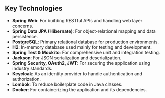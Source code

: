 ## Key Technologies

- **Spring Web**: For building RESTful APIs and handling web layer concerns.
- **Spring Data JPA (Hibernate)**: For object-relational mapping and data persistence.
- **PostgreSQL**: Primary relational database for production environments.
- **H2**: In-memory database used mainly for testing and development.
- **Spring Test & Mockito**: For comprehensive unit and integration testing.
- **Jackson**: For JSON serialization and deserialization.
- **Spring Security, OAuth2, JWT**: For securing the application using industry standards.
- **Keycloak**: As an identity provider to handle authentication and authorization.
- **Lombok**: To reduce boilerplate code in Java classes.
- **Docker**: For containerizing the application and its dependencies.
